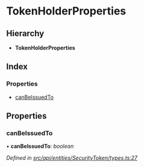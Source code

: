 # TokenHolderProperties

## Hierarchy

* **TokenHolderProperties**

## Index

### Properties

* [canBeIssuedTo](tokenholderproperties.md#canbeissuedto)

## Properties

### canBeIssuedTo

• **canBeIssuedTo**: _boolean_

_Defined in_ [_src/api/entities/SecurityToken/types.ts:27_](https://github.com/PolymathNetwork/polymesh-sdk/blob/da32f46a/src/api/entities/SecurityToken/types.ts#L27)

